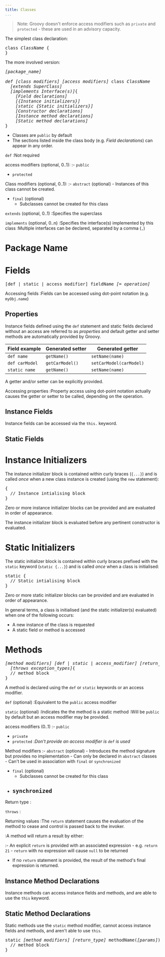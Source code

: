 ```yaml
---
title: Classes
...
```

>Note: Groovy doesn't enforce access modifiers such as `private` and `protected` - these are used in an advisory capacity.

The simplest class declaration:

<pre>
class <i>ClassName</i> {
}
</pre>

The more involved version:

<pre>
<i>[package_name]</i>

<i>def</i> <i>[class modifiers]</i> <i>[access modifiers]</i> class <i>ClassName</i> 
  <i>[extends SuperClass]</i>
  <i>[implements Interface(s)]</i>{
	<i>[Field declarations]
	[{Instance initializers}]
	[static {Static initializers}]
	[Constructor declarations]
	[Instance method declarations]
	[Static method declarations]</i>
}
</pre>

- Classes are `public` by default
- The sections listed inside the class body (e.g. _Field declarations_) can appear in any order.

`def`
:Not required

access modifiers (optional, 0..1):
:- `public`
- `protected`

Class modifiers (optional, 0..1):
:- `abstract` (optional)
	- Instances of this class cannot be created. 
- `final` (optional)
	- Subclasses cannot be created for this class

`extends` (optional, 0..1)
:Specifies the superclass

`implements` (optional, 0..n)
:Specifies the interface(s) implemented by this class 
:Multiple interfaces can be declared, separated by a comma (`,`)

# Package Name



# Fields

<pre>
[def | static | access modifier] fieldName <i>[= operation]</i>
</pre>

Accessing fields
:Fields can be accessed using dot-point notation (e.g. `myObj.name`)

## Properties
Instance fields defined using the `def` statement and static fields declared without an access are referred to as _properties_ and default getter and setter methods are automatically provided by Groovy. 

|Field example | Generated setter | Generated getter |  
| ------	| ------	| ------	|  
|`def name` 	| `getName()`	| `setName(name)`	|  
|`def carModel`	| `getCarModel()`	| `setCarModel(carModel)`	| 
|`static name` 	| `getName()`	| `setName(name)`	|  

A getter and/or setter can be explicitly provided.

Accessing properties
:Property access using dot-point notation actually causes the getter or setter to be called, depending on the operation.

## Instance Fields

Instance fields can be accessed via the `this.` keyword.

## Static Fields




# Instance Initializers
The instance initializer block is contained within curly braces (`{...}`) and is called _once_ when a new class instance is created (using the `new` statement): 

<pre>
{
  // Instance intialising block
}
</pre>

Zero or more instance initializer blocks can be provided and are evaluated in order of appearance.

The instance initializer block is evaluated before any pertinent constructor is evaluated.

# Static Initializers
The static initializer block is contained within curly braces prefixed with the `static` keyword (`static {...}`) and is called _once_ when a  class is initialised: 

<pre>
static {
  // Static intialising block
}
</pre>

Zero or more static initializer blocks can be provided and are evaluated in order of appearance.

In general terms, a class is initialised (and the static initializer(s) evaluated) when one of the following occurs:

- A new instance of the class is requested
- A static field or method is accessed

# Methods
<pre>
<i>[method modifiers]</i> <i>[def | static | access_modifier]</i> <i>[return_type]</i> methodName(<i>[params]</i>) 
  <i>[throws exception_types]</i>{
  // method block
}
</pre>

A method is declared using the `def` or `static` keywords or an access modifier.

`def` (optional)
:Equivalent to the `public` access modifier

`static` (optional)
:Indicates the the method is a static method
:Will be `public` by default but an access modifier may be provided.

access modifiers (0..1)
:- `public`
- `private`
- `protected`
:_Don't provide an access modifier is `def` is used_

Method modifiers
:- `abstract` (optional)
	- Introduces the method signature but provides no implementation
	- Can only be declared in `abstract` classes 
	- Can't be used in association with `final` or `synchronized`
- `final` (optional)
	- Subclasses cannot be created for this class
- `synchronized`
	- 

Return type
:

`throws`
:

Returning values
:The `return` statement causes the evaluation of the method to cease and control is passed back to the invoker.

:A method will return a result by either:

:- An explicit `return` is provided with an associated expression
	- e.g. `return 21`
	- `return`  with no expression will cause `null` to be returned
- If no `return` statement is provided, the result of the method's final expression is returned.
	
## Instance Method Declarations
Instance methods can access instance fields and methods, and are able to use the `this` keyword.

## Static Method Declarations
Static methods use the `static` method modifier, cannot access instance fields and methods, and aren't able to use `this`.

<pre>
static <i>[method modifiers]</i> <i>[return_type]</i> methodName(<i>[params]</i>) {
  // method block
}
</pre>






